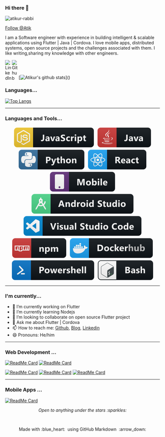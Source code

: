 ### Hi there 👋
<p align="left"> <img src="https://komarev.com/ghpvc/?username=atikur-rabbi&label=Views&color=blue&style=plastic" alt="atikur-rabbi" /> </p>


<a class="github-button" href="https://github.com/Atik" data-color-scheme="no-preference: dark; light: light; dark: light;" data-size="large" data-show-count="true" aria-label="Follow @Atik on GitHub">Follow @Atik</a>

I am a Software engineer with experience in building intelligent & scalable applications using Flutter | Java | Cordova.
I love mobile apps, distributed systems, open source projects and the challenges associated with them.
I like writing,sharing my knowledge with other engineers.

<a href="https://www.linkedin.com/in/atikur-rabbi"><img align="left" alt="LinkedIn" width="22px" src="https://cdn.jsdelivr.net/npm/simple-icons@v3/icons/linkedin.svg" /></a><a href="https://github.com/atikur-rabbi"><img align="left" alt="Github" width="22px" src="https://cdn.jsdelivr.net/npm/simple-icons@v3/icons/github.svg" /></a>
<br /><br />

[![Atikur's github stats](https://github-readme-stats.vercel.app/api?username=atikur-rabbi&show_icons=true&theme=dracula")]()



### Languages...
[![Top Langs](https://github-readme-stats.vercel.app/api/top-langs/?username=atikur-rabbi&count_private=true&layout=compact)]()


*************

### Languages and Tools...

<p align="center">
  
  <!-- For more icons please follow  https://github.com/MikeCodesDotNET/ColoredBadges -->
  
  <img src="https://github.com/atikur-rabbi/atikur-rabbi/blob/master/assets/svg/dev/languages/js.svg" alt="js" style="vertical-align:top; margin:4px">
  <img src="https://github.com/atikur-rabbi/atikur-rabbi/blob/master/assets/svg/dev/languages/java.svg" alt="java" style="vertical-align:top; margin:4px">
  <img src="https://github.com/atikur-rabbi/atikur-rabbi/blob/master/assets/svg/dev/languages/python.svg" alt="python" style="vertical-align:top; margin:4px">
  <img src="https://github.com/atikur-rabbi/atikur-rabbi/blob/master/assets/svg/dev/frameworks/react.svg" alt="react" style="vertical-align:top; margin:4px">
  <img src="https://github.com/atikur-rabbi/atikur-rabbi/blob/master/assets/svg/dev/misc/mobile.svg" alt="mobile_development" style="vertical-align:top; margin:4px">
  <img src="https://github.com/atikur-rabbi/atikur-rabbi/blob/master/assets/svg/dev/tools/android_studio.svg" alt="android_studio" style="vertical-align:top; margin:4px">
  <img src="https://github.com/atikur-rabbi/atikur-rabbi/blob/master/assets/svg/dev/tools/visualstudio_code.svg" alt="visual_studio_code" style="vertical-align:top; margin:4px">
  <img src="https://github.com/atikur-rabbi/atikur-rabbi/blob/master/assets/svg/dev/services/npm.svg" alt="npm" style="vertical-align:top; margin:4px">
  <img src="https://github.com/atikur-rabbi/atikur-rabbi/blob/master/assets/svg/dev/services/dockerhub.svg" alt="dockerhub" style="vertical-align:top; margin:4px">
  <img src="https://github.com/atikur-rabbi/atikur-rabbi/blob/master/assets/svg/dev/tools/powershell.svg" alt="powershell" style="vertical-align:top; margin:4px">
  <img src="https://github.com/atikur-rabbi/atikur-rabbi/blob/master/assets/svg/dev/tools/bash.svg" alt="bash" style="vertical-align:top; margin:4px">


</p>

*************

### I'm currently...

- 🔭 I’m currently working on Flutter
- 🌱 I’m currently learning Nodejs
- 👯 I’m looking to collaborate on open source Flutter project 
- 💬 Ask me about Flutter | Cordova
- 📫 How to reach me: [Github](https://github.com/atikur-rabbi), [Blog](https://blog.we2app.com), [Linkedin](linkedin.com/in/atikur-rabbi)
- 😄 Pronouns:  He/him

*************
### Web Development ...
[![ReadMe Card](https://github-readme-stats.vercel.app/api/pin/?username=atikur-rabbi&repo=vercel-serverless)](https://github.com/atikur-rabbi/vercel-serverless)
[![ReadMe Card](https://github-readme-stats.vercel.app/api/pin/?username=atikur-rabbi&repo=vercel-flask)](https://github.com/atikur-rabbi/vercel-flask)

[![ReadMe Card](https://github-readme-stats.vercel.app/api/pin/?username=atikur-rabbi&repo=musicyt)](https://github.com/atikur-rabbi/musicyt)
[![ReadMe Card](https://github-readme-stats.vercel.app/api/pin/?username=atikur-rabbi&repo=youtube-scrape)](https://github.com/atikur-rabbi/youtube-scrape)
[![ReadMe Card](https://github-readme-stats.vercel.app/api/pin/?username=atikur-rabbi&repo=wemusic)](https://github.com/atikur-rabbi/wemusic)
*************
### Mobile Apps ...
[![ReadMe Card](https://github-readme-stats.vercel.app/api/pin/?username=atikur-rabbi&repo=Todo-App-parse)](https://github.com/atikur-rabbi/Todo-App-parse)



<p align="center">
  <i> Open to anything under the stars :sparkles: </i>
</p>

<br>

<p align="center">
  Made with :blue_heart: &nbsp;using GitHub Markdown &nbsp;:arrow_down:
</p>


